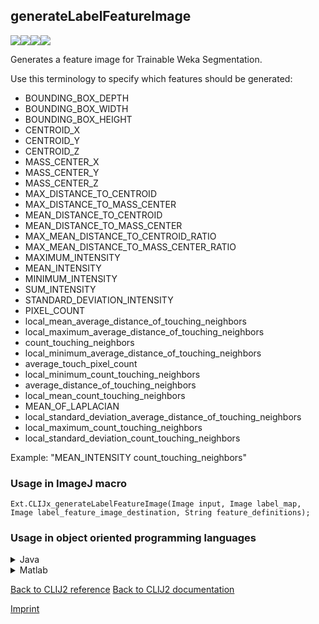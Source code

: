 ## generateLabelFeatureImage
<img src="images/mini_empty_logo.png"/><img src="images/mini_empty_logo.png"/><img src="images/mini_clijx_logo.png"/><img src="images/mini_empty_logo.png"/>

Generates a feature image for Trainable Weka Segmentation. 

Use this terminology to specify which features should be generated:
* BOUNDING_BOX_DEPTH
* BOUNDING_BOX_WIDTH
* BOUNDING_BOX_HEIGHT
* CENTROID_X
* CENTROID_Y
* CENTROID_Z
* MASS_CENTER_X
* MASS_CENTER_Y
* MASS_CENTER_Z
* MAX_DISTANCE_TO_CENTROID
* MAX_DISTANCE_TO_MASS_CENTER
* MEAN_DISTANCE_TO_CENTROID
* MEAN_DISTANCE_TO_MASS_CENTER
* MAX_MEAN_DISTANCE_TO_CENTROID_RATIO
* MAX_MEAN_DISTANCE_TO_MASS_CENTER_RATIO
* MAXIMUM_INTENSITY
* MEAN_INTENSITY
* MINIMUM_INTENSITY
* SUM_INTENSITY
* STANDARD_DEVIATION_INTENSITY
* PIXEL_COUNT
* local_mean_average_distance_of_touching_neighbors
* local_maximum_average_distance_of_touching_neighbors
* count_touching_neighbors
* local_minimum_average_distance_of_touching_neighbors
* average_touch_pixel_count
* local_minimum_count_touching_neighbors
* average_distance_of_touching_neighbors
* local_mean_count_touching_neighbors
* MEAN_OF_LAPLACIAN
* local_standard_deviation_average_distance_of_touching_neighbors
* local_maximum_count_touching_neighbors
* local_standard_deviation_count_touching_neighbors

Example: "MEAN_INTENSITY count_touching_neighbors"

### Usage in ImageJ macro
```
Ext.CLIJx_generateLabelFeatureImage(Image input, Image label_map, Image label_feature_image_destination, String feature_definitions);
```


### Usage in object oriented programming languages



<details>

<summary>
Java
</summary>
<pre class="highlight">// init CLIJ and GPU
import net.haesleinhuepf.clijx.CLIJx;
import net.haesleinhuepf.clij.clearcl.ClearCLBuffer;
CLIJx clijx = CLIJx.getInstance();

// get input parameters
ClearCLBuffer input = clijx.push(inputImagePlus);
ClearCLBuffer label_map = clijx.push(label_mapImagePlus);
label_feature_image_destination = clijx.create(input);
</pre>

<pre class="highlight">
// Execute operation on GPU
clijx.generateLabelFeatureImage(input, label_map, label_feature_image_destination, feature_definitions);
</pre>

<pre class="highlight">
// show result
label_feature_image_destinationImagePlus = clijx.pull(label_feature_image_destination);
label_feature_image_destinationImagePlus.show();

// cleanup memory on GPU
clijx.release(input);
clijx.release(label_map);
clijx.release(label_feature_image_destination);
</pre>

</details>



<details>

<summary>
Matlab
</summary>
<pre class="highlight">% init CLIJ and GPU
clijx = init_clatlabx();

% get input parameters
input = clijx.pushMat(input_matrix);
label_map = clijx.pushMat(label_map_matrix);
label_feature_image_destination = clijx.create(input);
</pre>

<pre class="highlight">
% Execute operation on GPU
clijx.generateLabelFeatureImage(input, label_map, label_feature_image_destination, feature_definitions);
</pre>

<pre class="highlight">
% show result
label_feature_image_destination = clijx.pullMat(label_feature_image_destination)

% cleanup memory on GPU
clijx.release(input);
clijx.release(label_map);
clijx.release(label_feature_image_destination);
</pre>

</details>



[Back to CLIJ2 reference](https://clij.github.io/clij2-docs/reference)
[Back to CLIJ2 documentation](https://clij.github.io/clij2-docs)

[Imprint](https://clij.github.io/imprint)
